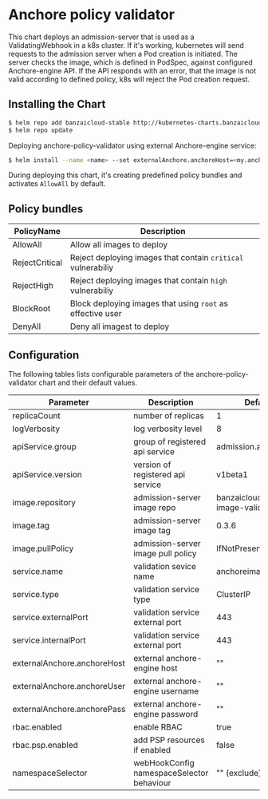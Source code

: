 # Anchore policy validator

This chart deploys an admission-server that is used as a ValidatingWebhook in a k8s cluster. If it's working, kubernetes will send requests to the admission server when a Pod creation is initiated. The server checks the image, which is defined in PodSpec, against configured Anchore-engine API. If the API responds with an error, that the image is not valid according to defined policy, k8s will reject the Pod creation request.

## Installing the Chart

```bash
$ helm repo add banzaicloud-stable http://kubernetes-charts.banzaicloud.com/branch/master
$ helm repo update
```

Deploying anchore-policy-validator using external Anchore-engine service:

```bash
$ helm install --name <name> --set externalAnchore.anchoreHost=<my.anchore.host>  --set externalAnchore.anchoreUser=<username> -set externalAnchore.anchorePass=<password> banzaicloud-stable/anchore-policy-validator
```


During deploying this chart, it's creating predefined policy bundles and activates `AllowAll` by default.

## Policy bundles

|  PolicyName   |                         Description                         |
|---------------|-------------------------------------------------------------|
|AllowAll       |Allow all images to deploy                                   |
|RejectCritical |Reject deploying images that contain `critical` vulnerabiliy |
|RejectHigh     |Reject deploying images that contain `high` vulnerabiliy     |
|BlockRoot      |Block deploying images that using `root` as effective user   |
|DenyAll        |Deny all imagest to deploy                                   |


## Configuration

The following tables lists configurable parameters of the anchore-policy-validator chart and their default values.

|               Parameter             |                Description                  |                  Default                 |
| ----------------------------------- | ------------------------------------------- | -----------------------------------------|
|replicaCount                         |number of replicas                           |1                                         |
|logVerbosity                         |log verbosity level                          |8                                         |
|apiService.group                     |group of registered api service              |admission.anchore.io                      |
|apiService.version                   |version of registered api service            |v1beta1                                   |
|image.repository                     |admission-server image repo                  |banzaicloud/anchore-image-validator       |
|image.tag                            |admission-server image tag                   |0.3.6                                     |
|image.pullPolicy                     |admission-server image pull policy           |IfNotPresent                              |
|service.name                         |validation sevice name                       |anchoreimagecheck                         |
|service.type                         |validation service type                      |ClusterIP                                 |
|service.externalPort                 |validation service external port             |443                                       |
|service.internalPort                 |validation service external port             |443                                       |
|externalAnchore.anchoreHost          |external anchore-engine host                 |""                                        |
|externalAnchore.anchoreUser          |external anchore-engine username             |""                                        |
|externalAnchore.anchorePass          |external anchore-engine password             |""                                        |
|rbac.enabled                         |enable RBAC                                  |true                                      |
|rbac.psp.enabled                     |add PSP resources if enabled                 |false                                     |
|namespaceSelector                    |webHookConfig namespaceSelector behaviour    |"" (exclude)                              |
